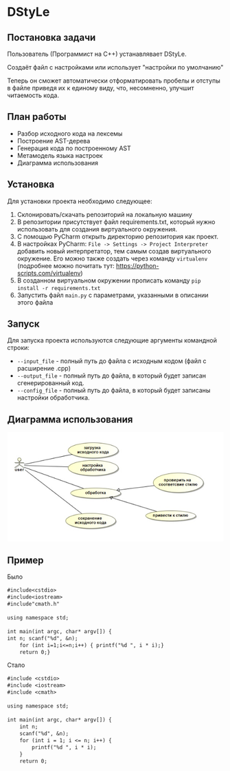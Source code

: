 # DStyLe
## Постановка задачи 
Пользователь (Программист на С++) устанавлявает DStyLe.

Создаёт файл с настройками или использует "настройки по умолчанию"

Теперь он сможет автоматически отформатировать пробелы 
и отступы в файле приведя их к единому виду, что, несомненно, улучшит читаемость кода.

## План работы 

* Разбор исходного кода на лексемы 
* Построение AST-дерева 
* Генерация кода по построенному AST 
* Метамодель языка настроек
* Диаграмма использования 

## Установка 
Для установки проекта необходимо следующее: 
1. Склонировать/скачать репозиторий на локальную машину 
2. В репозитории присутствует файл requirements.txt, который нужно использовать для создания виртуального окружения. 
3. С помощью PyCharm открыть директорию репозитория как проект. 
4. В настройках PyCharm: `File -> Settings -> Project Interpreter` добавить новый интерпретатор, тем самым 
создав виртуального окружение. Его можно также создать через команду `virtualenv` 
(подробнее можно почитать тут: https://python-scripts.com/virtualenv) 
5. В созданном виртуальном окружении прописать команду `pip install -r requirements.txt` 
6. Запустить файл `main.py` с параметрами, указанными в описании этого файла 

## Запуск 
Для запуска проекта используются следующие аргументы командной строки: 
* `--input_file` - полный путь до файла с исходным кодом (файл с расширение .cpp) 
* `--output_file` - полный путь до файла, в который будет записан сгенерированный код. 
* `--config_file` - полный путь до файла, в который будет записаны настройки обработчика. 

## Диаграмма использования

![](readme_img/диаграмма%20использования.jpg)

## Пример
Было 
```
#include<cstdio>
#include<iostream> 
#include"cmath.h"

using namespace std;

int main(int argc, char* argv[]) {
int n; scanf("%d", &n);
	for (int i=1;i<=n;i++) { printf("%d ", i * i);}
	return 0;}
```
Стало
```
#include <cstdio>
#include <iostream>
#include <cmath>

using namespace std;

int main(int argc, char* argv[]) {
	int n;
	scanf("%d", &n);
	for (int i = 1; i <= n; i++) {
		printf("%d ", i * i);
	}
	return 0;

```
